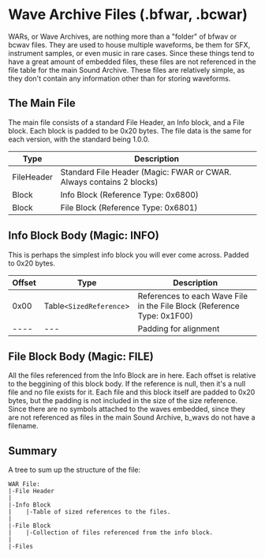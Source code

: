 # Wave Archive Files (.bfwar, .bcwar)
WARs, or Wave Archives, are nothing more than a "folder" of bfwav or bcwav files. They are used to house multiple waveforms, be them for SFX, instrument samples, or even music in rare cases. Since these things tend to have a great amount of embedded files, these files are not referenced in the file table for the main Sound Archive. These files are relatively simple, as they don't contain any information other than for storing waveforms.

## The Main File
The main file consists of a standard File Header, an Info block, and a File block. Each block is padded to be 0x20 bytes. The file data is the same for each version, with the standard being 1.0.0.

| **Type** | **Description** |
|----------|-----------------|
|FileHeader|Standard File Header (Magic: FWAR or CWAR. Always contains 2 blocks)|
|Block|Info Block (Reference Type: 0x6800)|
|Block|File Block (Reference Type: 0x6801)|

## Info Block Body (Magic: INFO)
This is perhaps the simplest info block you will ever come across. Padded to 0x20 bytes.

| **Offset** | **Type** | **Description** |
|------------|----------|-----------------|
|0x00|Table`<SizedReference`>|References to each Wave File in the File Block (Reference Type: 0x1F00)|
|----|---|Padding for alignment|

## File Block Body (Magic: FILE)
All the files referenced from the Info Block are in here. Each offset is relative to the beggining of this block body. If the reference is null, then it's a null file and no file exists for it. Each file and this block itself are padded to 0x20 bytes, but the padding is not included in the size of the size reference. Since there are no symbols attached to the waves embedded, since they are not referenced as files in the main Sound Archive, b_wavs do not have a filename. 

## Summary
A tree to sum up the structure of the file:
```
WAR File:
|-File Header
|
|-Info Block
|    |-Table of sized references to the files.
|
|-File Block
|    |-Collection of files referenced from the info block.
|
|-Files
```